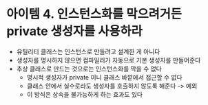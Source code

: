# 아이템 4. 인스턴스화를 막으려거든 private 생성자를 사용하라

- 유틸리티 클래스는 인스턴스로 만들려고 설계한 게 아니다
- 생성자를 명시하지 않으면 컴파일러가 자동으로 기본 생성자를 만들어준다
- 추상 클래스로 만드는 것으로는 인스턴스화를 막을 수 없다
  - 명시적 생성자가 private 이니 클래스 바깥에서 접근할 수 없다
  - 클래스 안에서 실수로라도 생성자를 호출하지 않도록 해준다 -> 예외
  - 이 방식은 상속을 불가능하게 하는 효과도 있다
